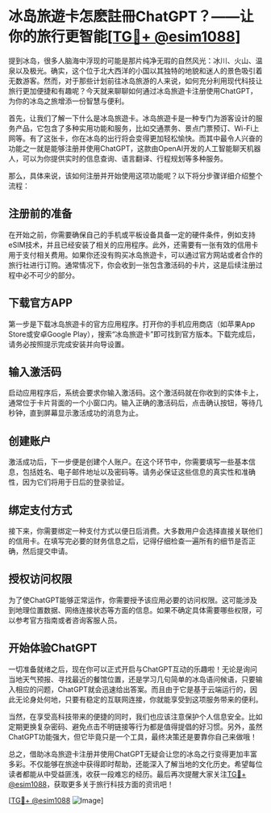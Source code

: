 # 冰岛旅遊卡怎麽註冊ChatGPT？——让你的旅行更智能[[TG💪+ @esim1088](https://t.me/s/esim1088)]

提到冰岛，很多人脑海中浮现的可能是那片纯净无瑕的自然风光：冰川、火山、温泉以及极光。确实，这个位于北大西洋的小国以其独特的地貌和迷人的景色吸引着无数游客。然而，对于那些计划前往冰岛旅游的人来说，如何充分利用现代科技让旅行更加便捷和有趣呢？今天就来聊聊如何通过冰岛旅遊卡注册使用ChatGPT，为你的冰岛之旅增添一份智慧与便利。

首先，让我们了解一下什么是冰岛旅遊卡。冰岛旅遊卡是一种专门为游客设计的服务产品，它包含了多种实用功能和服务，比如交通票务、景点门票预订、Wi-Fi上网等。有了这张卡，你在冰岛的出行将会变得更加轻松愉快。而其中最令人兴奋的功能之一就是能够注册并使用ChatGPT，这款由OpenAI开发的人工智能聊天机器人，可以为你提供实时的信息查询、语言翻译、行程规划等多种服务。

那么，具体来说，该如何注册并开始使用这项功能呢？以下将分步骤详细介绍整个流程：

## 注册前的准备

在开始之前，你需要确保自己的手机或平板设备具备一定的硬件条件，例如支持eSIM技术，并且已经安装了相关的应用程序。此外，还需要有一张有效的信用卡用于支付相关费用。如果你还没有购买冰岛旅遊卡，可以通过官方网站或者合作的旅行社进行订购。通常情况下，你会收到一张包含激活码的卡片，这是后续注册过程中必不可少的部分。

## 下载官方APP

第一步是下载冰岛旅遊卡的官方应用程序。打开你的手机应用商店（如苹果App Store或安卓Google Play），搜索“冰岛旅遊卡”即可找到官方版本。下载完成后，请务必按照提示完成安装并向导设置。

## 输入激活码

启动应用程序后，系统会要求你输入激活码。这个激活码就在你收到的实体卡上，通常位于卡片背面的一个小窗口内。输入正确的激活码后，点击确认按钮，等待几秒钟，直到屏幕显示激活成功的消息为止。

## 创建账户

激活成功后，下一步便是创建个人账户。在这个环节中，你需要填写一些基本信息，包括姓名、电子邮件地址以及密码等。请务必保证这些信息的真实性和准确性，因为它们将用于日后的登录验证。

## 绑定支付方式

接下来，你需要绑定一种支付方式以便日后消费。大多数用户会选择直接关联他们的信用卡。在填写完必要的财务信息之后，记得仔细检查一遍所有的细节是否正确，然后提交申请。

## 授权访问权限

为了使ChatGPT能够正常运作，你需要授予该应用必要的访问权限。这可能涉及到地理位置数据、网络连接状态等方面的信息。如果不确定具体需要哪些权限，可以参考官方指南或者咨询客服人员。

## 开始体验ChatGPT

一切准备就绪之后，现在你可以正式开启与ChatGPT互动的乐趣啦！无论是询问当地天气预报、寻找最近的餐馆位置，还是学习几句简单的冰岛语问候语，只要输入相应的问题，ChatGPT就会迅速给出答案。而且由于它是基于云端运行的，因此无论身处何地，只要有稳定的互联网连接，你就能享受到这项服务带来的便利。

当然，在享受高科技带来的便捷的同时，我们也应该注意保护个人信息安全。比如定期更换复杂密码、避免点击不明链接等行为都是值得提倡的好习惯。另外，虽然ChatGPT功能强大，但它毕竟只是一个工具，最终决策还是要靠你自己来做哦！

总之，借助冰岛旅遊卡注册并使用ChatGPT无疑会让您的冰岛之行变得更加丰富多彩。不仅能够在旅途中获得即时帮助，还能深入了解当地的文化历史。希望每位读者都能从中受益匪浅，收获一段难忘的经历。最后再次提醒大家关注[TG💪+ @esim1088](https://t.me/s/esim1088)，获取更多关于旅行科技方面的资讯吧！

[[TG💪+ @esim1088](https://t.me/s/esim1088) ![Image](https://i.postimg.cc/4NQfJmqS/Snipaste-2025-05-13-00-14-12.png)]